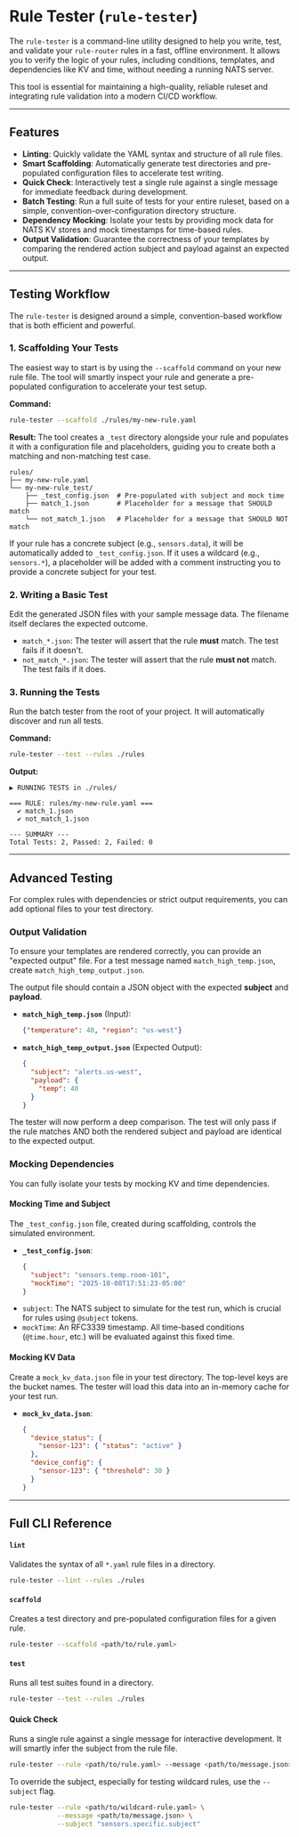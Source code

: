 # Rule Tester (`rule-tester`)

The `rule-tester` is a command-line utility designed to help you write, test, and validate your `rule-router` rules in a fast, offline environment. It allows you to verify the logic of your rules, including conditions, templates, and dependencies like KV and time, without needing a running NATS server.

This tool is essential for maintaining a high-quality, reliable ruleset and integrating rule validation into a modern CI/CD workflow.

-----

## Features

  * **Linting**: Quickly validate the YAML syntax and structure of all rule files.
  * **Smart Scaffolding**: Automatically generate test directories and pre-populated configuration files to accelerate test writing.
  * **Quick Check**: Interactively test a single rule against a single message for immediate feedback during development.
  * **Batch Testing**: Run a full suite of tests for your entire ruleset, based on a simple, convention-over-configuration directory structure.
  * **Dependency Mocking**: Isolate your tests by providing mock data for NATS KV stores and mock timestamps for time-based rules.
  * **Output Validation**: Guarantee the correctness of your templates by comparing the rendered action subject and payload against an expected output.

-----

## Testing Workflow

The `rule-tester` is designed around a simple, convention-based workflow that is both efficient and powerful.

### 1\. Scaffolding Your Tests

The easiest way to start is by using the `--scaffold` command on your new rule file. The tool will smartly inspect your rule and generate a pre-populated configuration to accelerate your test setup.

**Command:**

```bash
rule-tester --scaffold ./rules/my-new-rule.yaml
```

**Result:**
The tool creates a `_test` directory alongside your rule and populates it with a configuration file and placeholders, guiding you to create both a matching and non-matching test case.

```
rules/
├── my-new-rule.yaml
└── my-new-rule_test/
    ├── _test_config.json  # Pre-populated with subject and mock time
    ├── match_1.json       # Placeholder for a message that SHOULD match
    └── not_match_1.json   # Placeholder for a message that SHOULD NOT match
```

If your rule has a concrete subject (e.g., `sensors.data`), it will be automatically added to `_test_config.json`. If it uses a wildcard (e.g., `sensors.*`), a placeholder will be added with a comment instructing you to provide a concrete subject for your test.

### 2\. Writing a Basic Test

Edit the generated JSON files with your sample message data. The filename itself declares the expected outcome.

  * `match_*.json`: The tester will assert that the rule **must** match. The test fails if it doesn't.
  * `not_match_*.json`: The tester will assert that the rule **must not** match. The test fails if it does.

### 3\. Running the Tests

Run the batch tester from the root of your project. It will automatically discover and run all tests.

**Command:**

```bash
rule-tester --test --rules ./rules
```

**Output:**

```
▶ RUNNING TESTS in ./rules/

=== RULE: rules/my-new-rule.yaml ===
  ✔ match_1.json
  ✔ not_match_1.json

--- SUMMARY ---
Total Tests: 2, Passed: 2, Failed: 0
```

-----

## Advanced Testing

For complex rules with dependencies or strict output requirements, you can add optional files to your test directory.

### Output Validation

To ensure your templates are rendered correctly, you can provide an "expected output" file. For a test message named `match_high_temp.json`, create `match_high_temp_output.json`.

The output file should contain a JSON object with the expected **subject** and **payload**.

  * **`match_high_temp.json`** (Input):
    ```json
    {"temperature": 40, "region": "us-west"}
    ```
  * **`match_high_temp_output.json`** (Expected Output):
    ```json
    {
      "subject": "alerts.us-west",
      "payload": {
        "temp": 40
      }
    }
    ```

The tester will now perform a deep comparison. The test will only pass if the rule matches AND both the rendered subject and payload are identical to the expected output.

### Mocking Dependencies

You can fully isolate your tests by mocking KV and time dependencies.

#### **Mocking Time and Subject**

The `_test_config.json` file, created during scaffolding, controls the simulated environment.

  * **`_test_config.json`**:
    ```json
    {
      "subject": "sensors.temp.room-101",
      "mockTime": "2025-10-08T17:51:23-05:00"
    }
    ```
  * `subject`: The NATS subject to simulate for the test run, which is crucial for rules using `@subject` tokens.
  * `mockTime`: An RFC3339 timestamp. All time-based conditions (`@time.hour`, etc.) will be evaluated against this fixed time.

#### **Mocking KV Data**

Create a `mock_kv_data.json` file in your test directory. The top-level keys are the bucket names. The tester will load this data into an in-memory cache for your test run.

  * **`mock_kv_data.json`**:
    ```json
    {
      "device_status": {
        "sensor-123": { "status": "active" }
      },
      "device_config": {
        "sensor-123": { "threshold": 30 }
      }
    }
    ```

-----

## Full CLI Reference

#### `lint`

Validates the syntax of all `*.yaml` rule files in a directory.

```bash
rule-tester --lint --rules ./rules
```

#### `scaffold`

Creates a test directory and pre-populated configuration files for a given rule.

```bash
rule-tester --scaffold <path/to/rule.yaml>
```

#### `test`

Runs all test suites found in a directory.

```bash
rule-tester --test --rules ./rules
```

#### Quick Check

Runs a single rule against a single message for interactive development. It will smartly infer the subject from the rule file.

```bash
rule-tester --rule <path/to/rule.yaml> --message <path/to/message.json>
```

To override the subject, especially for testing wildcard rules, use the `--subject` flag.

```bash
rule-tester --rule <path/to/wildcard-rule.yaml> \
            --message <path/to/message.json> \
            --subject "sensors.specific.subject"
```
